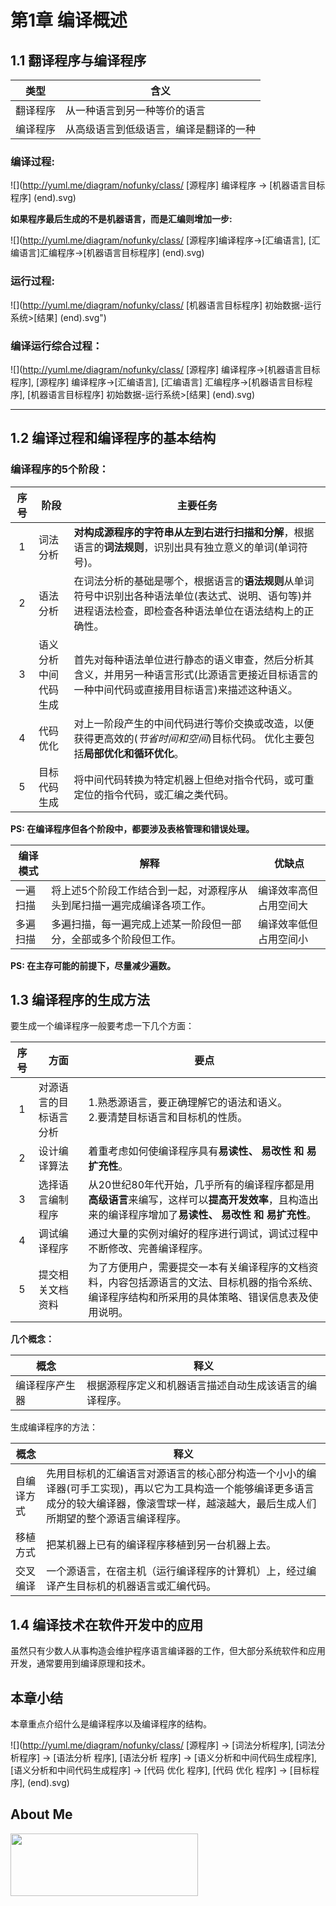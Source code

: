 # 第1章 编译概述

## 1.1 翻译程序与编译程序

类型     | 含义
---------|---------
翻译程序 | 从一种语言到另一种等价的语言
编译程序 | 从高级语言到低级语言，编译是翻译的一种


###  编译过程:

![](http://yuml.me/diagram/nofunky/class/
[源程序] 编译程序 -> [机器语言目标程序] 
(end).svg)


**如果程序最后生成的不是机器语言，而是汇编则增加一步:**


 ![](http://yuml.me/diagram/nofunky/class/
 [源程序]编译程序->[汇编语言],
 [汇编语言]汇编程序->[机器语言目标程序] 
 (end).svg)

### 运行过程:

 ![](http://yuml.me/diagram/nofunky/class/
 [机器语言目标程序] 初始数据-运行系统>[结果] 
 (end).svg")

### 编译运行综合过程：

 ![](http://yuml.me/diagram/nofunky/class/
 [源程序] 编译程序->[机器语言目标程序],
 [源程序] 编译程序->[汇编语言],
 [汇编语言] 汇编程序->[机器语言目标程序],
 [机器语言目标程序] 初始数据-运行系统>[结果]
 (end).svg)

*****

## 1.2 编译过程和编译程序的基本结构

### 编译程序的5个阶段：

序号 |     阶段     | 主要任务
:---:|--------------|--------------
  1  | 词法分析     | **对构成源程序的字符串从左到右进行扫描和分解**，根据语言的**词法规则**，识别出具有独立意义的单词(单词符号)。
  2  | 语法分析     | 在词法分析的基础是哪个，根据语言的**语法规则**从单词符号中识别出各种语法单位(表达式、说明、语句等)并进程语法检查，即检查各种语法单位在语法结构上的正确性。
  3  | 语义分析<br/>中间代码生成 | 首先对每种语法单位进行静态的语义审查，然后分析其含义，并用另一种语言形式(比源语言更接近目标语言的一种中间代码或直接用目标语言)来描述这种语义。
  4  | 代码优化     | 对上一阶段产生的中间代码进行等价交换或改造，以便获得更高效的(*节省时间和空间*)目标代码。 优化主要包括**局部优化和循环优化**。
  5  | 目标代码生成 | 将中间代码转换为特定机器上但绝对指令代码，或可重定位的指令代码，或汇编之类代码。

**PS: 在编译程序但各个阶段中，都要涉及表格管理和错误处理。**

编译模式 | 解释 | 优缺点
---------|------| -------
一遍扫描 | 将上述5个阶段工作结合到一起，对源程序从头到尾扫描一遍完成编译各项工作。 | 编译效率高但占用空间大
多遍扫描 | 多遍扫描，每一遍完成上述某一阶段但一部分，全部或多个阶段但工作。        | 编译效率低但占用空间小

**PS: 在主存可能的前提下，尽量减少遍数。**


## 1.3 编译程序的生成方法

要生成一个编译程序一般要考虑一下几个方面：

序号 |          方面          | 要点
:---:|------------------------|--------------
  1  | 对源语言的目标语言分析 | 1.熟悉源语言，要正确理解它的语法和语义。<br/> 2.要清楚目标语言和目标机的性质。
  2  | 设计编译算法           | 着重考虑如何使编译程序具有**易读性、 易改性 和 易扩充性**。
  3  | 选择语言编制程序       | 从20世纪80年代开始，几乎所有的编译程序都是用**高级语言**来编写，这样可以**提高开发效率**，且构造出来的编译程序增加了**易读性、 易改性 和 易扩充性**。
  4  | 调试编译程序           | 通过大量的实例对编好的程序进行调试，调试过程中不断修改、完善编译程序。
  5  | 提交相关文档资料       | 为了方便用户，需要提交一本有关编译程序的文档资料，内容包括源语言的文法、目标机器的指令系统、编译程序结构和所采用的具体策略、错误信息表及使用说明。

**几个概念：**

概念 | 释义
-----|-----------
编译程序产生器 | 根据源程序定义和机器语言描述自动生成该语言的编译程序。

生成编译程序的方法：

概念 | 释义
-----|-----------
自编译方式 | 先用目标机的汇编语言对源语言的核心部分构造一个小小的编译器(可手工实现)，再以它为工具构造一个能够编译更多语言成分的较大编译器，像滚雪球一样，越滚越大，最后生成人们所期望的整个源语言编译程序。
移植方式   | 把某机器上已有的编译程序移植到另一台机器上去。
交叉编译   | 一个源语言，在宿主机（运行编译程序的计算机）上，经过编译产生目标机的机器语言或汇编代码。

## 1.4 编译技术在软件开发中的应用

虽然只有少数人从事构造会维护程序语言编译器的工作，但大部分系统软件和应用开发，通常要用到编译原理和技术。

## 本章小结

本章重点介绍什么是编译程序以及编译程序的结构。

![](http://yuml.me/diagram/nofunky/class/
[源程序] -> [词法分析程序],
[词法分析程序] -> [语法分析 程序],
[语法分析 程序] -> [语义分析和中间代码生成程序],
[语义分析和中间代码生成程序] -> [代码 优化 程序],
[代码 优化 程序] -> [目标程序],
(end).svg)

## About Me

<a href="https://github.com/GcsSloop/SloopBlog/blob/master/FINDME.md" target="_blank"> <img src="http://ww4.sinaimg.cn/large/005Xtdi2gw1f1qn89ihu3j315o0dwwjc.jpg" width=300 height=100 /> </a>

<br/><br/><br/><br/><br/><br/><br/><br/>




